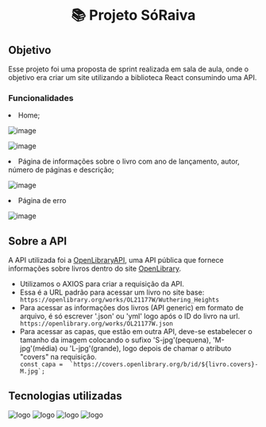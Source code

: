 <h1 text align="center"> 📚 Projeto SóRaiva</h1>

<h2>Objetivo</h2>
Esse projeto foi uma proposta de sprint realizada em sala de aula, onde o objetivo era criar um site utilizando a biblioteca React consumindo uma API.


<h3>Funcionalidades</h3>
<li>Home;</li>

![image](https://github.com/LucasSan1/Livraria/assets/131712297/833f9e6a-0849-4d53-bbfb-8fb799ad41b4)


![image](https://github.com/LucasSan1/Livraria/assets/131712297/8803ad37-bd4d-444e-8aa4-9c9e4413ff2f)


<li>Página de informações sobre o livro com ano de lançamento, autor, número de páginas e descrição;</li>

![image](https://github.com/LucasSan1/Livraria/assets/131712297/e75e3f33-fd74-41d0-93a6-02561e43ac27)

<li>Página de erro</li>

![image](https://github.com/LucasSan1/Livraria/assets/131712297/dbaf57d5-76fc-47d9-b928-c3bd0825fcbe)


<h2>Sobre a API</h2>
A API utilizada foi a <a href="https://openlibrary.org/dev/docs/api/books">OpenLibraryAPI</a>, uma API pública que fornece informações sobre livros dentro do site <a href="https://openlibrary.org">OpenLibrary</a>. 


<ul>
  <li>Utilizamos o AXIOS para criar a requisição da API.</li>
  <li>Essa é a URL padrão para acessar um livro no site base:</li>
  <code>https://openlibrary.org/works/OL21177W/Wuthering_Heights</code>

  <li>Para acessar as informações dos livros (API generic) em formato de arquivo, é só escrever '.json' ou 'yml' logo após o ID do livro na url. </li>
  <code>https://openlibrary.org/works/OL21177W.json</code>
  
  <li>Para acessar as capas, que estão em outra API, deve-se estabelecer o tamanho da imagem colocando o sufixo 'S-jpg'(pequena), 'M-jpg'(média) ou 'L-jpg'(grande), logo depois de chamar o atributo "covers" na requisição.
  </li>
  <code>const capa =  `https://covers.openlibrary.org/b/id/${livro.covers}-M.jpg`;</code>
</ul>

<h2>Tecnologias utilizadas</h2>
<img src="https://img.shields.io/badge/CSS3-1572B6?style=for-the-badge&logo=css3&logoColor=white" alt="logo">
<img src="https://img.shields.io/badge/HTML5-E34F26?style=for-the-badge&logo=html5&logoColor=white" alt="logo">
<img src="https://img.shields.io/badge/json-5E5C5C?style=for-the-badge&logo=json&logoColor=white" alt="logo">
<img src="https://img.shields.io/badge/React-20232A?style=for-the-badge&logo=react&logoColor=61DAFB" alt="logo">
